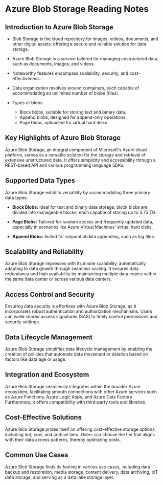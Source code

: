 # Azure Blob Storage Reading Notes

## Introduction to Azure Blob Storage

- Blob Storage is the cloud repository for images, videos, documents, and other digital assets, offering a secure and reliable solution for data storage.

- Azure Blob Storage is a service tailored for managing unstructured data, such as documents, images, and videos.
- Noteworthy features encompass scalability, security, and cost-effectiveness.
- Data organization revolves around containers, each capable of accommodating an unlimited number of blobs (files).
- Types of blobs:
  - Block blobs, suitable for storing text and binary data.
  - Append blobs, designed for append-only operations.
  - Page blobs, optimized for virtual hard disks.

## Key Highlights of Azure Blob Storage

Azure Blob Storage, an integral component of Microsoft's Azure cloud platform, serves as a versatile solution for the storage and retrieval of extensive unstructured data. It offers simplicity and accessibility through a REST-based API and various programming language SDKs.

## Supported Data Types

Azure Blob Storage exhibits versatility by accommodating three primary data types:

- **Block Blobs:** Ideal for text and binary data storage, block blobs are divided into manageable blocks, each capable of storing up to 4.75 TB.

- **Page Blobs:** Tailored for random access and frequently updated data, especially in scenarios like Azure Virtual Machines' virtual hard disks.

- **Append Blobs:** Suited for sequential data appending, such as log files.

## Scalability and Reliability

Azure Blob Storage impresses with its innate scalability, automatically adapting to data growth through seamless scaling. It ensures data redundancy and high availability by maintaining multiple data copies within the same data center or across various data centers.

## Access Control and Security

Ensuring data security is effortless with Azure Blob Storage, as it incorporates robust authentication and authorization mechanisms. Users can wield shared access signatures (SAS) to finely control permissions and security settings.

## Data Lifecycle Management

Azure Blob Storage simplifies data lifecycle management by enabling the creation of policies that automate data movement or deletion based on factors like data age or usage.

## Integration and Ecosystem

Azure Blob Storage seamlessly integrates within the broader Azure ecosystem, facilitating smooth connections with other Azure services such as Azure Functions, Azure Logic Apps, and Azure Data Factory. Furthermore, it offers compatibility with third-party tools and libraries.

## Cost-Effective Solutions

Azure Blob Storage prides itself on offering cost-effective storage options, including hot, cool, and archive tiers. Users can choose the tier that aligns with their data access patterns, thereby optimizing costs.

## Common Use Cases
Azure Blob Storage finds its footing in various use cases, including data backup and restoration, media storage, content delivery, data archiving, IoT data storage, and serving as a data lake storage layer.
